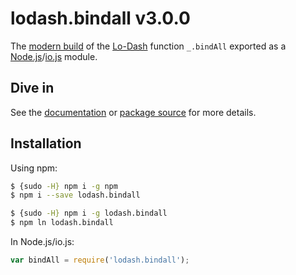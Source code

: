# lodash.bindall v3.0.0

The [modern build](https://github.com/lodash/lodash/wiki/Build-Differences) of the [Lo-Dash](https://lodash.com/) function `_.bindAll` exported as a [Node.js](http://nodejs.org/)/[io.js](https://iojs.org/) module.

## Dive in

See the [documentation](https://lodash.com/docs#bindAll) or [package source](https://github.com/lodash/lodash/blob/3.0.0-npm-packages/lodash.bindall/index.js) for more details.

## Installation

Using npm:

```bash
$ {sudo -H} npm i -g npm
$ npm i --save lodash.bindall

$ {sudo -H} npm i -g lodash.bindall
$ npm ln lodash.bindall
```

In Node.js/io.js:

```js
var bindAll = require('lodash.bindall');
```
